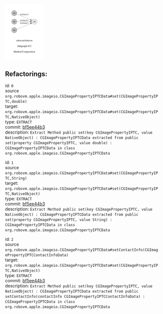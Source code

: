 <img src=subgraph_atomic_12.svg width=25%>

## Refactorings:

id: `0`\
source `org.robovm.apple.imageio.CGImagePropertyIPTCData#set(CGImagePropertyIPTC,double)`\
target: `org.robovm.apple.imageio.CGImagePropertyIPTCData#set(CGImagePropertyIPTC,NativeObject)`\
type: `EXTRACT`\
commit: [bf5ee44b3](https://github.com/robovm/robovm/commit/bf5ee44b3b576e01ab09cae9f50300417b01dc07)\
description: `Extract Method public set(key CGImagePropertyIPTC, value NativeObject) : CGImagePropertyIPTCData extracted from public set(property CGImagePropertyIPTC, value double) : CGImagePropertyIPTCData in class org.robovm.apple.imageio.CGImagePropertyIPTCData`

id: `1`\
source `org.robovm.apple.imageio.CGImagePropertyIPTCData#set(CGImagePropertyIPTC,String)`\
target: `org.robovm.apple.imageio.CGImagePropertyIPTCData#set(CGImagePropertyIPTC,NativeObject)`\
type: `EXTRACT`\
commit: [bf5ee44b3](https://github.com/robovm/robovm/commit/bf5ee44b3b576e01ab09cae9f50300417b01dc07)\
description: `Extract Method public set(key CGImagePropertyIPTC, value NativeObject) : CGImagePropertyIPTCData extracted from public set(property CGImagePropertyIPTC, value String) : CGImagePropertyIPTCData in class org.robovm.apple.imageio.CGImagePropertyIPTCData`

id: `2`\
source `org.robovm.apple.imageio.CGImagePropertyIPTCData#setContactInfo(CGImagePropertyIPTCContactInfoData)`\
target: `org.robovm.apple.imageio.CGImagePropertyIPTCData#set(CGImagePropertyIPTC,NativeObject)`\
type: `EXTRACT`\
commit: [bf5ee44b3](https://github.com/robovm/robovm/commit/bf5ee44b3b576e01ab09cae9f50300417b01dc07)\
description: `Extract Method public set(key CGImagePropertyIPTC, value NativeObject) : CGImagePropertyIPTCData extracted from public setContactInfo(contactInfo CGImagePropertyIPTCContactInfoData) : CGImagePropertyIPTCData in class org.robovm.apple.imageio.CGImagePropertyIPTCData`

